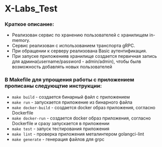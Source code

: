 # X-Labs_Test

### Краткое описание:
- Реализован сервис по хранению пользователей с хранилищем in-memory.
- Сервис реализован с использованием транспорта gRPC. 
- При обращении к серверу реализована Basic аутентификация.
- При запуске приложенияв хранилище создается первичная запись для админа(username/password - admin/admin), чтобы былв возможность добавлять новых пользователей

### В Makefile для упрощения работы с приложением прописаны следующтие инструкции:
- `make build` - создается бинарный файл с приложением
- `make run`  - запускается приложение из бинарного файла
- `make docker-build` - создается docker образ приложения, согласно Dockerfile
- `make docker-run` - создается docker образ приложения, согласно Dockerfile и сразу запускается в приложении
- `make test`  - запуск тестирования приложения
- `make lint` - проверка приложения металинтером golangci-lint
- `make generate` - генерация файлов для grpc



